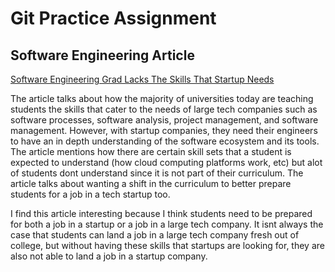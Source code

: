 # Git Practice Assignment

## Software Engineering Article 
[Software Engineering Grad Lacks The Skills That Startup Needs](https://spectrum.ieee.org/the-institute/ieee-member-news/software-engineering-grads-lack-the-skills-startups-need)

The article talks about how the majority of universities today are teaching students the skills that cater to the needs of large tech companies such as software processes, software analysis, project management, and software management. However, with startup companies, they need their engineers to have an in depth understanding of the software ecosystem and its tools. The article mentions how there are certain skill sets that a student is expected to understand (how cloud computing platforms work, etc) but alot of students dont understand since it is not part of their curriculum. The article talks about wanting a shift in the curriculum to better prepare students for a job in a tech startup too. 

I find this article interesting because I think students need to be prepared for both a job in a startup or a job in a large tech company. It isnt always the case that students can land a job in a large tech company fresh out of college, but without having these skills that startups are looking for, they are also not able to land a job in a startup company. 
